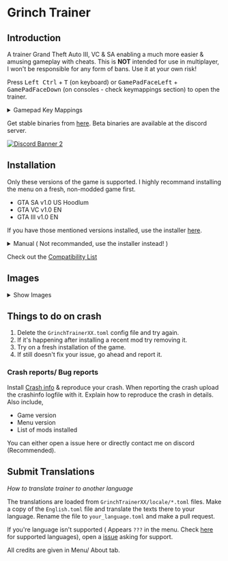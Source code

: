 # Grinch Trainer

## Introduction

A trainer Grand Theft Auto III, VC & SA enabling a much more easier & amusing gameplay with cheats. This is **NOT** intended for use in multiplayer, I won't be responsible for any form of bans. Use it at your own risk!

Press <kbd>Left Ctrl</kbd> + <kbd>T</kbd> (on keyboard) or <kbd>GamePadFaceLeft</kbd> + <kbd>GamePadFaceDown</kbd> (on consoles - check keymappings section) to open the trainer.

<details>
<summary>Gamepad Key Mappings</summary>

1. **GamepadStart**
   - Xbox: Menu
   - Switch: + (Plus)
   - PS: Options

2. **GamepadBack**
   - Xbox: View
   - Switch: - (Minus)
   - PS: Share

3. **GamepadFaceLeft**
   - Xbox: X
   - Switch: Y
   - PS: Square

4. **GamepadFaceRight**
   - Xbox: B
   - Switch: A
   - PS: Circle

5. **GamepadFaceUp**
   - Xbox: Y
   - Switch: X
   - PS: Triangle

6. **GamepadFaceDown**
   - Xbox: A
   - Switch: B
   - PS: Cross

7. **GamepadDpadLeft**
   - Xbox: D-pad Left
   - Switch: D-pad Left
   - PS: D-pad Left

8. **GamepadDpadRight**
   - Xbox: D-pad Right
   - Switch: D-pad Right
   - PS: D-pad Right

9. **GamepadDpadUp**
   - Xbox: D-pad Up
   - Switch: D-pad Up
   - PS: D-pad Up

10. **GamepadDpadDown**
    - Xbox: D-pad Down
    - Switch: D-pad Down
    - PS: D-pad Down

11. **GamepadL1**
    - Xbox: L Bumper
    - Switch: L
    - PS: L1

12. **GamepadR1**
    - Xbox: R Bumper
    - Switch: R
    - PS: R1

13. **GamepadL2**
    - Xbox: L Trigger
    - Switch: ZL
    - PS: L2

14. **GamepadR2**
    - Xbox: R Trigger
    - Switch: ZR
    - PS: R2

15. **GamepadL3**
    - Xbox: L Stick (click)
    - Switch: L3
    - PS: L3

16. **GamepadR3**
    - Xbox: R Stick (click)
    - Switch: R3
    - PS: R3

17. **GamepadLStickLeft**
    - Xbox: Left Analog Stick Left
    - Switch: Left Analog Stick Left
    - PS: [Analog] Move Window (in Windowing mode)

18. **GamepadLStickRight**
    - Xbox: Left Analog Stick Right
    - Switch: Left Analog Stick Right
    - PS: [Analog] Move Window (in Windowing mode)

19. **GamepadLStickUp**
    - Xbox: Left Analog Stick Up
    - Switch: Left Analog Stick Up
    - PS: [Analog] Move Window (in Windowing mode)

20. **GamepadLStickDown**
    - Xbox: Left Analog Stick Down
    - Switch: Left Analog Stick Down
    - PS: [Analog] Move Window (in Windowing mode)

21. **GamepadRStickLeft**
    - Xbox: Right Analog Stick Left
    - Switch: Right Analog Stick Left
    - PS: [Analog]

22. **GamepadRStickRight**
    - Xbox: Right Analog Stick Right
    - Switch: Right Analog Stick Right
    - PS: [Analog]

23. **GamepadRStickUp**
    - Xbox: Right Analog Stick Up
    - Switch: Right Analog Stick Up
    - PS: [Analog]

24. **GamepadRStickDown**
    - Xbox: Right Analog Stick Down
    - Switch: Right Analog Stick Down
    - PS: [Analog]

</details>

Get stable binaries from [here](https://github.com/user-grinch/GrinchTrainer-III-VC-SA/releases). Beta binaries are available at the discord server.

[![Discord Banner 2](https://discordapp.com/api/guilds/689515979847237649/widget.png?style=banner2)](https://discord.gg/AduJVdyqCD)

## Installation
Only these versions of the game is supported. I highly recommand installing the menu on a fresh, non-modded game first.
- GTA SA v1.0 US Hoodlum 
- GTA VC v1.0 EN
- GTA III v1.0 EN

If you have those mentioned versions installed, use the installer [here](https://github.com/user-grinch/GrinchTrainer-III-VC-SA/raw/master/installer/Installer.exe).

<details>
  <summary>Manual ( Not recommanded, use the installer instead! )</summary>

1. Install [DirectX9](https://www.microsoft.com/en-us/download/details.aspx?id=35), [Visual C++ Redistributable 2022 x86](https://aka.ms/vs/17/release/vc_redist.x86.exe) & [Ultimate asi loader](https://github.com/ThirteenAG/Ultimate-ASI-Loader/releases).
2. Download [**GrinchTrainerSA/VC/III.7z**](https://github.com/user-grinch/GrinchTrainer-III-VC-SA/releases) and extract everything in game root directory (NOT MODLOADER). The **GrinchTrainer** folder & **.asi** file must be placed in the same place.
3. Install [SilentPatch](https://gtaforums.com/topic/669045-silentpatch/) (For GTA III don't install the ddraw.dll component)
4. Install [D3D8to9 wrapper](https://github.com/crosire/d3d8to9/releases) (For III & VC) 
</details>

Check out the [Compatibility List](https://docs.google.com/document/d/1BrDlFQ_w25AOx8mMJe0PQkuOpJL4LezXMS6TlUpS5XU/edit?usp=sharing)

## Images
<details>
  <summary>Show Images</summary>
  <img src="https://raw.githubusercontent.com/user-grinch/GrinchTrainer-III-VC-SA/master/images/screen%20(1).png">
  <img src="https://raw.githubusercontent.com/user-grinch/GrinchTrainer-III-VC-SA/master/images/screen%20(2).png">
  <img src="https://raw.githubusercontent.com/user-grinch/GrinchTrainer-III-VC-SA/master/images/screen%20(3).png">
  <img src="https://raw.githubusercontent.com/user-grinch/GrinchTrainer-III-VC-SA/master/images/screen%20(4).png">
  <img src="https://raw.githubusercontent.com/user-grinch/GrinchTrainer-III-VC-SA/master/images/screen%20(5).png">
  <img src="https://raw.githubusercontent.com/user-grinch/GrinchTrainer-III-VC-SA/master/images/screen%20(6).png">
  <img src="https://raw.githubusercontent.com/user-grinch/GrinchTrainer-III-VC-SA/master/images/screen%20(7).png">
  <img src="https://raw.githubusercontent.com/user-grinch/GrinchTrainer-III-VC-SA/master/images/screen%20(8).png">
  <img src="https://raw.githubusercontent.com/user-grinch/GrinchTrainer-III-VC-SA/master/images/screen%20(9).png">
  <img src="https://raw.githubusercontent.com/user-grinch/GrinchTrainer-III-VC-SA/master/images/screen%20(10).png">
  <img src="https://raw.githubusercontent.com/user-grinch/GrinchTrainer-III-VC-SA/master/images/screen%20(11).png">
  <img src="https://raw.githubusercontent.com/user-grinch/GrinchTrainer-III-VC-SA/master/images/screen%20(12).png">
  <img src="https://raw.githubusercontent.com/user-grinch/GrinchTrainer-III-VC-SA/master/images/screen%20(13).png">
  <img src="https://raw.githubusercontent.com/user-grinch/GrinchTrainer-III-VC-SA/master/images/screen%20(14).png">
  <img src="https://raw.githubusercontent.com/user-grinch/GrinchTrainer-III-VC-SA/master/images/screen%20(15).png">
  <img src="https://raw.githubusercontent.com/user-grinch/GrinchTrainer-III-VC-SA/master/images/screen%20(16).png">
  <img src="https://raw.githubusercontent.com/user-grinch/GrinchTrainer-III-VC-SA/master/images/screen%20(17).png">
  <img src="https://raw.githubusercontent.com/user-grinch/GrinchTrainer-III-VC-SA/master/images/screen%20(18).png">
  <img src="https://raw.githubusercontent.com/user-grinch/GrinchTrainer-III-VC-SA/master/images/screen%20(19).png">
  <img src="https://raw.githubusercontent.com/user-grinch/GrinchTrainer-III-VC-SA/master/images/screen%20(20).png">
  <img src="https://raw.githubusercontent.com/user-grinch/GrinchTrainer-III-VC-SA/master/images/screen%20(21).png">
  <img src="https://raw.githubusercontent.com/user-grinch/GrinchTrainer-III-VC-SA/master/images/screen%20(22).png">
  <img src="https://raw.githubusercontent.com/user-grinch/GrinchTrainer-III-VC-SA/master/images/screen%20(23).png">
</details>


## Things to do on crash
1. Delete the `GrinchTrainerXX.toml` config file and try again.
2. If it's happening after installing a recent mod try removing it.
3. Try on a fresh installation of the game.
4. If still doesn't fix your issue, go ahead and report it.

### Crash reports/ Bug reports
Install [Crash info](https://www.mixmods.com.br/2021/06/crashinfo.html) & reproduce your crash. When reporting the crash upload the crashinfo logfile with it. Explain how to reproduce the crash in details. Also include,
- Game version
- Menu version
- List of mods installed

You can either open a issue here or directly contact me on discord (Recommended).
<!-- 
## Images
<details>
  <summary>Show Images</summary>
  <img src="https://raw.githubusercontent.com/user-grinch/Cheat-Menu/master/images/1.png">
  <img src="https://raw.githubusercontent.com/user-grinch/Cheat-Menu/master/images/2.png">
  <img src="https://raw.githubusercontent.com/user-grinch/Cheat-Menu/master/images/3.png">
  <img src="https://raw.githubusercontent.com/user-grinch/Cheat-Menu/master/images/4.png">
  <img src="https://raw.githubusercontent.com/user-grinch/Cheat-Menu/master/images/5.png">
  <img src="https://raw.githubusercontent.com/user-grinch/Cheat-Menu/master/images/6.png">
  <img src="https://raw.githubusercontent.com/user-grinch/Cheat-Menu/master/images/7.png">
  <img src="https://raw.githubusercontent.com/user-grinch/Cheat-Menu/master/images/8.png">
  <img src="https://raw.githubusercontent.com/user-grinch/Cheat-Menu/master/images/9.png">
  <img src="https://raw.githubusercontent.com/user-grinch/Cheat-Menu/master/images/10.png">
  <img src="https://raw.githubusercontent.com/user-grinch/Cheat-Menu/master/images/11.png">
  <img src="https://raw.githubusercontent.com/user-grinch/Cheat-Menu/master/images/12.png">
  <img src="https://raw.githubusercontent.com/user-grinch/Cheat-Menu/master/images/13.png">
  <img src="https://raw.githubusercontent.com/user-grinch/Cheat-Menu/master/images/14.png">
  <img src="https://raw.githubusercontent.com/user-grinch/Cheat-Menu/master/images/15.png">
  <img src="https://raw.githubusercontent.com/user-grinch/Cheat-Menu/master/images/16.png">
  <img src="https://raw.githubusercontent.com/user-grinch/Cheat-Menu/master/images/17.png">
  <img src="https://raw.githubusercontent.com/user-grinch/Cheat-Menu/master/images/18.png">
  <img src="https://raw.githubusercontent.com/user-grinch/Cheat-Menu/master/images/19.png">
</details> -->

## Submit Translations
*How to translate trainer to another language*

The translations are loaded from `GrinchTrainerXX/locale/*.toml` files. Make a copy of the `English.toml` file and translate the texts there to your language. Rename the file to `your_language.toml` and make a pull request. 

If you're language isn't supported ( Appears `???` in the menu. Check [here](https://github.com/user-grinch/GrinchTrainer-III-VC-SA/tree/master/tools/in.txt) for supported languages), open a [issue](https://github.com/user-grinch/GrinchTrainer-III-VC-SA/issues) asking for support.

All credits are given in Menu/ About tab.
